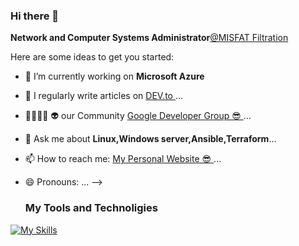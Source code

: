### Hi there 👋


**Network and Computer Systems Administrator**<a href= "https://misfat.com.tn/" target="blank">@MISFAT Filtration</a>

Here are some ideas to get you started:

- 🔭 I’m currently working on **Microsoft Azure**
- 🧾 I regularly write articles on <a href= "https://dev.to/mohamed-dridi" target="blank"> DEV.to </a>...
- 🐱‍👤🐱‍👤 👽 our Community <a href= "https://gdg.community.dev/gdg-sfax/"  target="blank"> Google Developer Group 😎 </a> ...
- 💬 Ask me about **Linux,Windows server,Ansible,Terraform**...
- 📫 How to reach me: <a href= "https://mywebsite2024.netlify.app" target="blank"> My Personal Website 😎 </a>...
- 😄 Pronouns: ...
-->

  ### My Tools and Technoligies 

[![My Skills](https://skillicons.dev/icons?i=aws,gcp,azure,react,vue,flutter&perline=3)](https://skillicons.dev)
